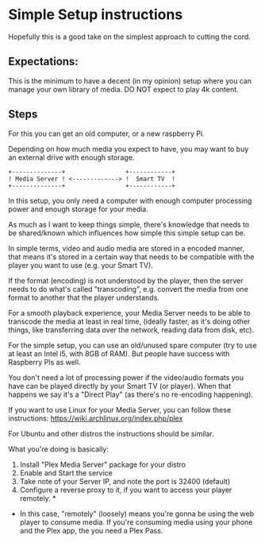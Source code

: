 
# Simple Setup instructions

Hopefully this is a good take on the simplest approach to cutting the cord.

## Expectations:
This is the minimum to have a decent (in my opinion) setup where you can manage your own library of media. DO NOT expect to play 4k content.

## Steps

For this you can get an old computer, or a new raspberry Pi.

Depending on how much media you expect to have, you may want to buy an external drive with enough storage.

```
+--------------+                 +------------+
! Media Server ! <-------------> !  Smart TV  !
+--------------+                 +------------+
```

In this setup, you only need a computer with enough computer processing power and enough storage for your media.

As much as I want to keep things simple, there's knowledge that needs to be shared/known which influences how simple this simple setup can be.

In simple terms, video and audio media are stored in a encoded manner, that means it's stored in a certain way that needs to be compatible with the player you want to use (e.g. your Smart TV).

If the format (encoding) is not understood by the player, then the server needs to do what's called "transcoding", e.g. convert the media from one format to another that the player understands.

For a smooth playback experience, your Media Server needs to be able to transcode the media at least in real time, (ideally faster, as it's doing other things, like transferring data over the network, reading data from disk, etc).

For the simple setup, you can use an old/unused spare computer (try to use at least an Intel i5, with 8GB of RAM). But people have success with Raspberry PIs as well.

You don't need a lot of processing power if the video/audio formats you have can be played directly by your Smart TV (or player). When that happens we say it's a "Direct Play" (as there's no re-encoding happening).

If you want to use Linux for your Media Server, you can follow these instructions:
https://wiki.archlinux.org/index.php/plex

For Ubuntu and other distros the instructions should be similar.

What you're doing is basically:
1) Install "Plex Media Server" package for your distro
2) Enable and Start the service
3) Take note of your Server IP, and note the port is 32400 (default)
4) Configure a reverse proxy to it, if you want to access your player remotely. *


* In this case, "remotely" (loosely) means you're gonna be using the web player to consume media. If you're consuming media using your phone and the Plex app, the you need a Plex Pass.


